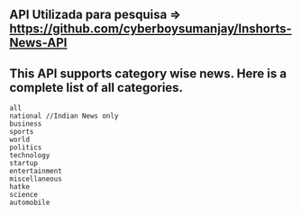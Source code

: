 ## API Utilizada para pesquisa => https://github.com/cyberboysumanjay/Inshorts-News-API

## This API supports category wise news. Here is a complete list of all categories.

    all
    national //Indian News only
    business
    sports
    world
    politics
    technology
    startup
    entertainment
    miscellaneous
    hatke
    science
    automobile
